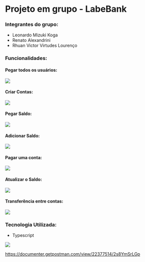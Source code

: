 # Projeto em grupo - LabeBank

### Integrantes do grupo:
* Leonardo Mizuki Koga
* Renato Alexandrini
* Rhuan Victor Virtudes Lourenço


### Funcionalidades:

#### Pegar todos os usuários:
<img src="https://user-images.githubusercontent.com/102265620/202885093-b0dd17ec-ab3d-49c7-b016-5363966fa2f4.png">

#### Criar Contas:
<img src="https://user-images.githubusercontent.com/102265620/202885108-3d6492d9-1b36-4c5e-a4a4-fc5f20f326aa.png">

#### Pegar Saldo:
<img src="https://user-images.githubusercontent.com/102265620/202885109-679ad924-d30d-4ab8-ae19-77981295c71a.png">

#### Adicionar Saldo:
<img src="https://user-images.githubusercontent.com/102265620/202885112-ab7a8c3f-c44c-4a1b-a156-707cec73d5cb.png">

#### Pagar uma conta:
<img src="https://user-images.githubusercontent.com/102265620/202885105-b862d104-6eb5-4dc7-b1f8-57cfec84d41f.png">

#### Atualizar o Saldo:
<img src="https://user-images.githubusercontent.com/102265620/202885112-ab7a8c3f-c44c-4a1b-a156-707cec73d5cb.png">

#### Transferência entre contas:
<img src="https://user-images.githubusercontent.com/102265620/202885100-2b92cdd2-6ae5-45b7-9540-1a9b824f03f3.png">

### Tecnologia Utilizada:
* Typescript
<img src="https://user-images.githubusercontent.com/102265620/202885505-ebbd0ad0-8396-46d9-a7ad-77beb4ba8dac.png">

https://documenter.getpostman.com/view/22377514/2s8YmSrLGp
